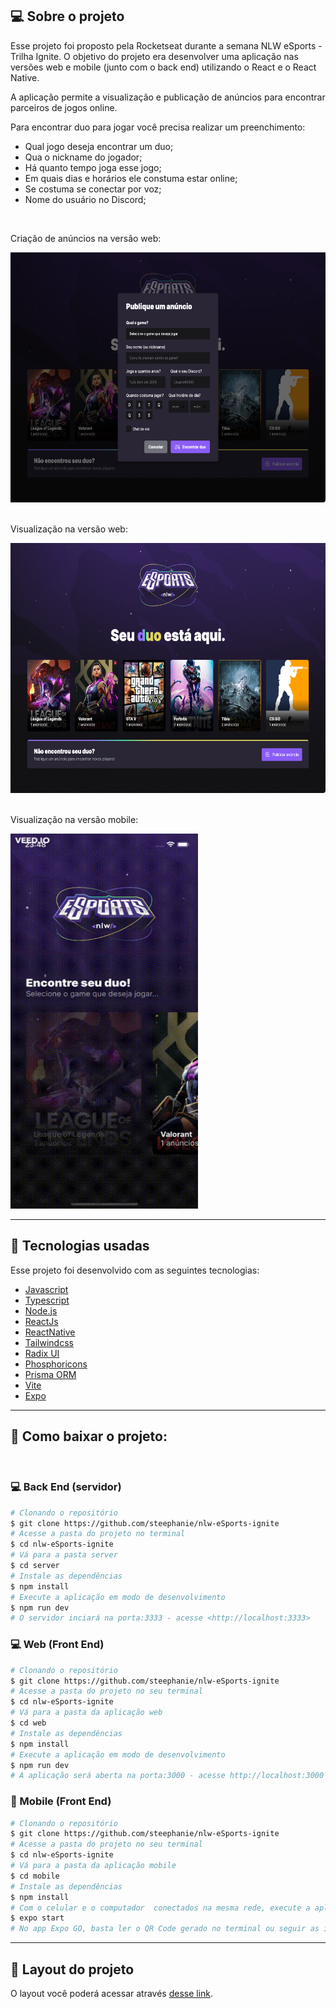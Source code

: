 ## 💻 Sobre o projeto

Esse projeto foi proposto pela Rocketseat durante a semana NLW eSports - Trilha Ignite. O objetivo do projeto era desenvolver uma aplicação nas versões web e mobile (junto com o back end) utilizando o React e o React Native.

A aplicação permite a visualização e publicação de anúncios para encontrar parceiros de jogos online.

Para encontrar duo para jogar você precisa realizar um preenchimento: 
* Qual jogo deseja encontrar um duo;
* Qua o nickname do jogador;
* Há quanto tempo joga esse jogo;
* Em quais dias e horários ele constuma estar online;
* Se costuma se conectar por voz;
* Nome do usuário no Discord;

<br>

Criação de anúncios na versão web:
<div>
    <img src="./image/create.png" width="600" height="400">
</div>

<br>

Visualização na versão web:

<div>
    <img src="./image/view.png" width="600" height="400">
</div>

<br>

Visualização na versão mobile:
<div>
    <img src="./image/nlw-eSports-ignite.gif" width="300" height="600">
</div>

---

## 🚀 Tecnologias usadas

Esse projeto foi desenvolvido com as seguintes tecnologias:

- [Javascript](https://developer.mozilla.org/pt-BR/docs/Web/JavaScript)
- [Typescript](https://www.typescriptlang.org/)
- [Node.js](https://nodejs.org/en/)
- [ReactJs](https://reactjs.org)
- [ReactNative](https://reactnative.dev)
- [Tailwindcss](https://tailwindcss.com/)
- [Radix UI](https://www.radix-ui.com/)
- [Phosphoricons](https://phosphoricons.com/)
- [Prisma ORM](https://www.prisma.io//)
- [Vite](https://vitejs.dev/)
- [Expo](https://expo.dev/)

---

## 📁 Como baixar o projeto:
</br>

### 💻 Back End (servidor)
```bash
# Clonando o repositório
$ git clone https://github.com/steephanie/nlw-eSports-ignite
# Acesse a pasta do projeto no terminal
$ cd nlw-eSports-ignite
# Vá para a pasta server
$ cd server
# Instale as dependências
$ npm install
# Execute a aplicação em modo de desenvolvimento
$ npm run dev
# O servidor inciará na porta:3333 - acesse <http://localhost:3333>
```

### 💻 Web (Front End)

```bash
# Clonando o repositório
$ git clone https://github.com/steephanie/nlw-eSports-ignite
# Acesse a pasta do projeto no seu terminal
$ cd nlw-eSports-ignite
# Vá para a pasta da aplicação web
$ cd web
# Instale as dependências
$ npm install
# Execute a aplicação em modo de desenvolvimento
$ npm run dev
# A aplicação será aberta na porta:3000 - acesse http://localhost:3000
```

### 📱 Mobile (Front End)
```bash
# Clonando o repositório
$ git clone https://github.com/steephanie/nlw-eSports-ignite
# Acesse a pasta do projeto no seu terminal
$ cd nlw-eSports-ignite
# Vá para a pasta da aplicação mobile
$ cd mobile
# Instale as dependências
$ npm install
# Com o celular e o computador  conectados na mesma rede, execute a aplicação em modo de desenvolvimento
$ expo start
# No app Expo GO, basta ler o QR Code gerado no terminal ou seguir as instruções da tela
``` 

---

## 🔖 Layout do projeto

O layout você poderá acessar através [desse link](https://www.figma.com/file/Dyzy79bRaBq3PY7MyrZOlf/NLW-eSports-(Community)?node-id=0%3A1).
